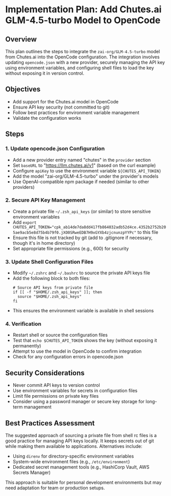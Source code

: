 # Implementation Plan: Add Chutes.ai GLM-4.5-turbo Model to OpenCode

## Overview
This plan outlines the steps to integrate the `zai-org/GLM-4.5-turbo` model from Chutes.ai into the OpenCode configuration. The integration involves updating `opencode.json` with a new provider, securely managing the API key using environment variables, and configuring shell files to load the key without exposing it in version control.

## Objectives
- Add support for the Chutes.ai model in OpenCode
- Ensure API key security (not committed to git)
- Follow best practices for environment variable management
- Validate the configuration works

## Steps

### 1. Update opencode.json Configuration
- Add a new provider entry named "chutes" in the `provider` section
- Set `baseURL` to "https://llm.chutes.ai/v1" (based on the curl example)
- Configure `apiKey` to use the environment variable `${CHUTES_API_TOKEN}`
- Add the model "zai-org/GLM-4.5-turbo" under the provider's models
- Use OpenAI-compatible npm package if needed (similar to other providers)

### 2. Secure API Key Management
- Create a private file `~/.zsh_api_keys` (or similar) to store sensitive environment variables
- Add `export CHUTES_API_TOKEN="cpk_ab14de7da8dd417fb864032adb52d4ce.4352b2752b205ae9acb5e8d75b4b79f0.jXO0SRweEDB7H9xGYXb4zjcnunzpYYPc"` to this file
- Ensure this file is not tracked by git (add to .gitignore if necessary, though it's in home directory)
- Set appropriate file permissions (e.g., 600) for security

### 3. Update Shell Configuration Files
- Modify `~/.zshrc` and `~/.bashrc` to source the private API keys file
- Add the following block to both files:
  ```
  # Source API keys from private file
  if [[ -f "$HOME/.zsh_api_keys" ]]; then
    source "$HOME/.zsh_api_keys"
  fi
  ```
- This ensures the environment variable is available in shell sessions

### 4. Verification
- Restart shell or source the configuration files
- Test that `echo $CHUTES_API_TOKEN` shows the key (without exposing it permanently)
- Attempt to use the model in OpenCode to confirm integration
- Check for any configuration errors in opencode.json

## Security Considerations
- Never commit API keys to version control
- Use environment variables for secrets in configuration files
- Limit file permissions on private key files
- Consider using a password manager or secure key storage for long-term management

## Best Practices Assessment
The suggested approach of sourcing a private file from shell rc files is a good practice for managing API keys locally. It keeps secrets out of git while making them available to applications. Alternatives include:
- Using `direnv` for directory-specific environment variables
- System-wide environment files (e.g., `/etc/environment`)
- Dedicated secret management tools (e.g., HashiCorp Vault, AWS Secrets Manager)

This approach is suitable for personal development environments but may need adaptation for team or production setups.